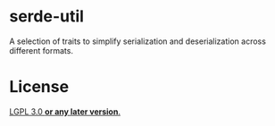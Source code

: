 serde-util
==========

A selection of traits to simplify serialization and deserialization across different formats.

# License
[LGPL 3.0 **or any later version**.](./lgpl-3.0.md)
